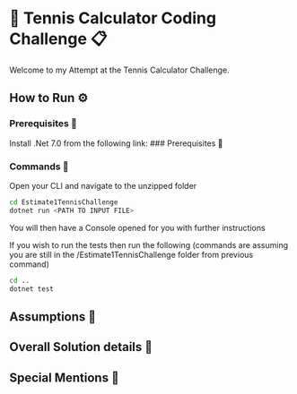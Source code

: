 # :tennis: Tennis Calculator Coding Challenge :clipboard:
Welcome to my Attempt at the Tennis Calculator Challenge.

## How to Run ⚙️
### Prerequisites :open_file_folder:
Install .Net 7.0 from the following link: ### Prerequisites :open_file_folder:

### Commands :hammer:
Open your CLI and navigate to the unzipped folder

``` bash
cd Estimate1TennisChallenge
dotnet run <PATH TO INPUT FILE>
```
You will then have a Console opened for you with further instructions

If you wish to run the tests then run the following (commands are assuming you are still in the /Estimate1TennisChallenge folder from previous command)
``` bash
cd ..
dotnet test
```

## Assumptions :thought_balloon:

## Overall Solution details :mag_right:

## Special Mentions :flashlight:
